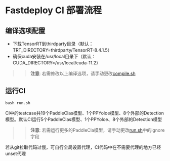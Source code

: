 # Fastdeploy CI 部署流程

## 编译选项配置
- 下载TensorRT到thirdparty目录（默认：TRT_DIRECTORY=thirdparty/TensorRT-8.4.1.5）
- 确保cuda安装在/usr/local目录下（默认：CUDA_DIRECTORY=/usr/local/cuda-11.2）
>> **注意**: 若需修改以上编译选项，请手动更改[compile.sh](scripts_ci/compile.sh)
             
## 运行CI
```
bash run.sh
```
CI中的testcase共19个PaddleClas模型、1个PPYoloe模型、8个外部的Detection模型。默认CI运行5个PaddleClas模型、1个PPYoloe、8个外部的Detection模型
>> **注意**: 若需运行更多的PaddleCla模型，请手动更改[run.sh](scripts_ci/run.sh)中的ignore字段

若从git拉取代码过慢，可自行全局设置代理，CI代码中在不需要代理的地方已经unset代理

